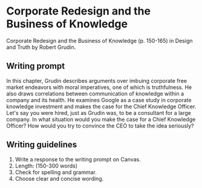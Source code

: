 # Corporate Redesign and the Business of Knowledge

Corporate Redesign and the Business of Knowledge \(p. 150-165\) in Design and Truth by Robert Grudin.

## **Writing prompt**

In this chapter, Grudin describes arguments over imbuing corporate free market endeavors with moral imperatives, one of which is truthfulness. He also draws correlations between communication of knowledge within a company and its health. He examines Google as a case study in corporate knowledge investment and makes the case for the Chief Knowledge Officer. Let's say you were hired, just as Grudin was, to be a consultant for a large company. In what situation would you make the case for a Chief Knowledge Officer? How would you try to convince the CEO to take the idea seriously?

## **Writing guidelines**

1. Write a response to the writing prompt on Canvas.
2. Length: \(150-300 words\)
3. Check for spelling and grammar.
4. Choose clear and concise wording.



